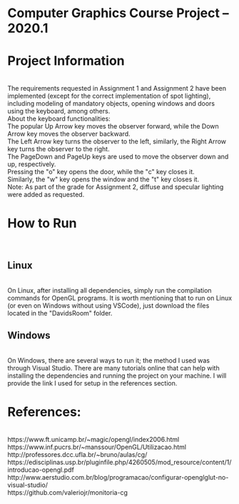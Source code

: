 # Computer Graphics Course Project – 2020.1

<h1> Project Information </h1>
<br />
The requirements requested in Assignment 1 and Assignment 2 have been implemented (except for the correct implementation of spot lighting), including modeling of mandatory objects, opening windows and doors using the keyboard, among others.
<br />
About the keyboard functionalities:
<br />
The popular Up Arrow key moves the observer forward, while the Down Arrow key moves the observer backward.
<br />
The Left Arrow key turns the observer to the left, similarly, the Right Arrow key turns the observer to the right.
<br />
The PageDown and PageUp keys are used to move the observer down and up, respectively.
<br />
Pressing the "o" key opens the door, while the "c" key closes it.
<br />
Similarly, the "w" key opens the window and the "t" key closes it.
<br />
Note: As part of the grade for Assignment 2, diffuse and specular lighting were added as requested.
<br />

<h1> How to Run </h1>
<br />
<h2> Linux </h2>
<br />
On Linux, after installing all dependencies, simply run the compilation commands for OpenGL programs. It is worth mentioning that to run on Linux (or even on Windows without using VSCode), just download the files located in the "DavidsRoom" folder.
<br />

<h2> Windows </h2>
<br />
On Windows, there are several ways to run it; the method I used was through Visual Studio. There are many tutorials online that can help with installing the dependencies and running the project on your machine. I will provide the link I used for setup in the references section.
<br />

<h1> References: </h1>
<br />
https://www.ft.unicamp.br/~magic/opengl/index2006.html
<br />
https://www.inf.pucrs.br/~manssour/OpenGL/Utilizacao.html
<br />
http://professores.dcc.ufla.br/~bruno/aulas/cg/
<br />
https://edisciplinas.usp.br/pluginfile.php/4260505/mod_resource/content/1/introducao-opengl.pdf
<br />
http://www.aerstudio.com.br/blog/programacao/configurar-openglglut-no-visual-studio/
<br />
https://github.com/valeriojr/monitoria-cg
